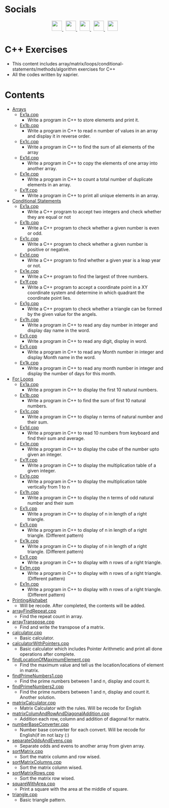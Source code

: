 # Socials

<p align="center">
  <a href="https://discord.com/users/xaprier#6129" target="_blank" rel="noreferrer">
    <img src="https://raw.githubusercontent.com/danielcranney/readme-generator/main/public/icons/socials/discord.svg" width="32" height="32" />
  </a>&nbsp
  <a href="https://www.github.com/xaprier" target="_blank" rel="noreferrer">
    <img src="https://raw.githubusercontent.com/danielcranney/readme-generator/main/public/icons/socials/github.svg" width="32" height="32" />
  </a>&nbsp
  <a href="http://www.instagram.com/xaprier.dev" target="_blank" rel="noreferrer">
    <img src="https://raw.githubusercontent.com/danielcranney/readme-generator/main/public/icons/socials/instagram.svg" width="32" height="32" />
  </a>&nbsp
  <a href="https://www.linkedin.com/in/xaprier/" target="_blank" rel="noreferrer">
    <img src="https://raw.githubusercontent.com/danielcranney/readme-generator/main/public/icons/socials/linkedin.svg" width="32" height="32" />
  </a>&nbsp
  <a href="https://twitter.com/xaprier_dev" target="_blank" rel="noreferrer">
    <img src="https://raw.githubusercontent.com/danielcranney/readme-generator/main/public/icons/socials/twitter.svg" width="32" height="32" />
  </a>
</p>

# C++ Exercises

- This content includes array/matrix/loops/conditional-statements/methods/algorithm exercises for C++
- All the codes written by xaprier.

# Contents

- [Arrays](https://github.com/xaprier/Cxx-Exercises/tree/master/Arrays)
    - [Ex1a.cpp](https://github.com/xaprier/Cxx-Exercises/blob/master/Arrays/Ex1a.cpp)
        - Write a program in C++ to store elements and print it.
    - [Ex1b.cpp](https://github.com/xaprier/Cxx-Exercises/blob/master/Arrays/Ex1b.cpp)
        - Write a program in C++ to read n number of values in an array and display it in reverse order.
    - [Ex1c.cpp](https://github.com/xaprier/Cxx-Exercises/blob/master/Arrays/Ex1c.cpp)
        - Write a program in C++ to find the sum of all elements of the array
    - [Ex1d.cpp](https://github.com/xaprier/Cxx-Exercises/blob/master/Arrays/Ex1d.cpp)
        - Write a program in C++ to copy the elements of one array into another array.
    - [Ex1e.cpp](https://github.com/xaprier/Cxx-Exercises/blob/master/Arrays/Ex1e.cpp)
        - Write a program in C++ to count a total number of duplicate elements in an array.
    - [Ex1f.cpp](https://github.com/xaprier/Cxx-Exercises/blob/master/Arrays/Ex1f.cpp)
        - Write a program in C++ to print all unique elements in an array.
- [Conditional Statements](https://github.com/xaprier/Cxx-Exercises/tree/master/Conditional%20Statements)
    - [Ex1a.cpp](https://github.com/xaprier/Cxx-Exercises/blob/master/Arrays/Ex1a.cpp)
        - Write a C++ program to accept two integers and check whether they are equal or not
    - [Ex1b.cpp](https://github.com/xaprier/Cxx-Exercises/blob/master/Arrays/Ex1b.cpp)
        - Write a C++ program to check whether a given number is even or odd.
    - [Ex1c.cpp](https://github.com/xaprier/Cxx-Exercises/blob/master/Arrays/Ex1c.cpp)
        - Write a C++ program to check whether a given number is positive or negative.
    - [Ex1d.cpp](https://github.com/xaprier/Cxx-Exercises/blob/master/Arrays/Ex1d.cpp)
        - Write a C++ program to find whether a given year is a leap year or not.
    - [Ex1e.cpp](https://github.com/xaprier/Cxx-Exercises/blob/master/Arrays/Ex1e.cpp)
        - Write a C++ program to find the largest of three numbers.
    - [Ex1f.cpp](https://github.com/xaprier/Cxx-Exercises/blob/master/Arrays/Ex1f.cpp)
        - Write a C++ program to accept a coordinate point in a XY coordinate system and determine in which quadrant the
          coordinate point lies.
    - [Ex1g.cpp](https://github.com/xaprier/Cxx-Exercises/blob/master/Arrays/Ex1g.cpp)
        - Write a C++ program to check whether a triangle can be formed by the given value for the angels.
    - [Ex1h.cpp](https://github.com/xaprier/Cxx-Exercises/blob/master/Arrays/Ex1h.cpp)
        - Write a program in C++ to read any day number in integer and display day name in the word.
    - [Ex1i.cpp](https://github.com/xaprier/Cxx-Exercises/blob/master/Arrays/Ex1i.cpp)
        - Write a program in C++ to read any digit, display in word.
    - [Ex1j.cpp](https://github.com/xaprier/Cxx-Exercises/blob/master/Arrays/Ex1j.cpp)
        - Write a program in C++ to read any Month number in integer and display Month name in the word.
    - [Ex1k.cpp](https://github.com/xaprier/Cxx-Exercises/blob/master/Arrays/Ex1k.cpp)
        - Write a program in C++ to read any month number in integer and display the number of days for this month.
- [For Loops](https://github.com/xaprier/Cxx-Exercises/tree/master/For%20Loops)
    - [Ex1a.cpp](https://github.com/xaprier/Cxx-Exercises/blob/master/Arrays/Ex1a.cpp)
        - Write a program in C++ to display the first 10 natural numbers.
    - [Ex1b.cpp](https://github.com/xaprier/Cxx-Exercises/blob/master/Arrays/Ex1b.cpp)
        - Write a program in C++ to find the sum of first 10 natural numbers.
    - [Ex1c.cpp](https://github.com/xaprier/Cxx-Exercises/blob/master/Arrays/Ex1c.cpp)
        - Write a program in C++ to display n terms of natural number and their sum.
    - [Ex1d.cpp](https://github.com/xaprier/Cxx-Exercises/blob/master/Arrays/Ex1d.cpp)
        - Write a program in C++ to read 10 numbers from keyboard and find their sum and average.
    - [Ex1e.cpp](https://github.com/xaprier/Cxx-Exercises/blob/master/Arrays/Ex1e.cpp)
        - Write a program in C++ to display the cube of the number upto given an integer.
    - [Ex1f.cpp](https://github.com/xaprier/Cxx-Exercises/blob/master/Arrays/Ex1f.cpp)
        - Write a program in C++ to display the multiplication table of a given integer.
    - [Ex1g.cpp](https://github.com/xaprier/Cxx-Exercises/blob/master/Arrays/Ex1g.cpp)
        - Write a program in C++ to display the multiplication table vertically from 1 to n
    - [Ex1h.cpp](https://github.com/xaprier/Cxx-Exercises/blob/master/Arrays/Ex1h.cpp)
        - Write a program in C++ to display the n terms of odd natural number and their sum
    - [Ex1i.cpp](https://github.com/xaprier/Cxx-Exercises/blob/master/Arrays/Ex1i.cpp)
        - Write a program in C++ to display of n in length of a right triangle.
    - [Ex1j.cpp](https://github.com/xaprier/Cxx-Exercises/blob/master/Arrays/Ex1j.cpp)
        - Write a program in C++ to display of n in length of a right triangle. (Different pattern)
    - [Ex1k.cpp](https://github.com/xaprier/Cxx-Exercises/blob/master/Arrays/Ex1k.cpp)
        - Write a program in C++ to display of n in length of a right triangle. (Different pattern)
    - [Ex1l.cpp](https://github.com/xaprier/Cxx-Exercises/blob/master/Arrays/Ex1l.cpp)
        - Write a program in C++ to display with n rows of a right triangle.
    - [Ex1m.cpp](https://github.com/xaprier/Cxx-Exercises/blob/master/Arrays/Ex1m.cpp)
        - Write a program in C++ to display with n rows of a right triangle. (Different pattern)
    - [Ex1n.cpp](https://github.com/xaprier/Cxx-Exercises/blob/master/Arrays/Ex1n.cpp)
        - Write a program in C++ to display with n rows of a right triangle. (Different pattern)
- [PrintingAlphabet](https://github.com/xaprier/Cxx-Exercises/tree/master/PrintingAlphabet)
    - Will be recode. After completed, the contents will be added.
- [arrayFindRepeat.cpp](https://github.com/xaprier/Cxx-Exercises/blob/master/arrayFindRepeat.cpp)
    - Find the repeat count in array.
- [arrayTranspose.cpp](https://github.com/xaprier/Cxx-Exercises/blob/master/arrayTranspose.cpp)
    - Find and write the transpose of a matrix.
- [calculator.cpp](https://github.com/xaprier/Cxx-Exercises/blob/master/calculator.cpp)
    - Basic calculator.
- [calculatorWithPointers.cpp](https://github.com/xaprier/Cxx-Exercises/blob/master/calculatorWithPointers.cpp)
    - Basic calculator which includes Pointer Arithmetic and print all done operations after complete.
- [findLocationOfMaximumElement.cpp](https://github.com/xaprier/Cxx-Exercises/blob/master/findLocationOfMaximumElement.cpp)
    - Find the maximum value and tell us the location/locations of element in matrix.
- [findPrimeNumbers1.cpp](https://github.com/xaprier/Cxx-Exercises/blob/master/findPrimeNumbers1.cpp)
    - Find the prime numbers between 1 and n, display and count it.
- [findPrimeNumbers2.cpp](https://github.com/xaprier/Cxx-Exercises/blob/master/findPrimeNumbers2.cpp)
    - Find the prime numbers between 1 and n, display and count it. Another solution.
- [matrixCalculator.cpp](https://github.com/xaprier/Cxx-Exercises/blob/master/matrixCalculator.cpp)
    - Matrix Calculator with the rules. Will be recode for English
- [matrixColumAndRowAndDiagonalAddition.cpp](https://github.com/xaprier/Cxx-Exercises/blob/master/matrixColumAndRowAndDiagonalAddition.cpp)
    - Addition each row, column and addition of diagonal for matrix.
- [numberBaseConverter.cpp](https://github.com/xaprier/Cxx-Exercises/blob/master/numberBaseConverter.cpp)
    - Number base converter for each convert. Will be recode for English(if im not lazy (:)
- [separateOddsAndEvens.cpp](https://github.com/xaprier/Cxx-Exercises/blob/master/seperateOddsAndEvens.cpp)
    - Separate odds and evens to another array from given array.
- [sortMatrix.cpp](https://github.com/xaprier/Cxx-Exercises/blob/master/sortMatrix.cpp)
    - Sort the matrix column and row wised.
- [sortMatrixColumns.cpp](https://github.com/xaprier/Cxx-Exercises/blob/master/sortMatrixColumns.cpp)
    - Sort the matrix column wised.
- [sortMatrixRows.cpp](https://github.com/xaprier/Cxx-Exercises/blob/master/sortMatrixRows.cpp)
    - Sort the matrix row wised.
- [squareWithArea.cpp](https://github.com/xaprier/Cxx-Exercises/blob/master/squareWithArea.cpp)
    - Print a square with the area at the middle of square.
- [triangle.cpp](https://github.com/xaprier/Cxx-Exercises/blob/master/triangle.cpp)
    - Basic triangle pattern.
